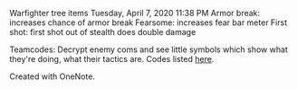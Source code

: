 Warfighter tree items
Tuesday, April 7, 2020
11:38 PM
Armor break: increases chance of armor break
Fearsome: increases fear bar meter
First shot: first shot out of stealth does double damage

Teamcodes: Decrypt enemy coms and see little symbols which show what they're doing, what their tactics are. Codes listed [here](onenote:..%5CEnemy%20Types%5CWarfighter%20Types.one#Warfighter%20Com%20System\&section-id=%7BA4F6077B-1F08-5945-B1FF-1625AB4ADA17%7D\&page-id=%7B13A4BC95-80BA-1844-8286-C50407307EEF%7D\&end\&base-path=https://d.docs.live.net/8abfb947225be949/Documents/Will%27s%20Notebook/Song%20of%20Sophia).

Created with OneNote.
